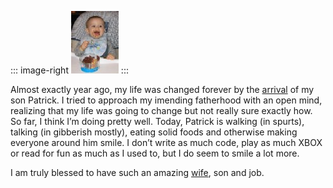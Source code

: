 ::: image-right
[![](https://raw.githubusercontent.com/devhawk/devhawk.github.io/master/images/blog/20040219-2224-happy-birthday-patrick/CakeThumbnail1.jpg)](https://raw.githubusercontent.com/devhawk/devhawk.github.io/master/images/blog/20040219-2224-happy-birthday-patrick/CakeFullSize.jpg)
:::

Almost exactly year ago, my life was changed forever by the
[arrival](http://devhawk.net/2003/02/23/welcome-patrick/)
of my son Patrick. I tried to approach my imending fatherhood with an
open mind, realizing that my life was going to change but not really
sure exactly how. So far, I think I’m doing pretty well. Today, Patrick
is walking (in spurts), talking (in gibberish mostly), eating solid
foods and otherwise making everyone around him smile. I don’t write as
much code, play as much XBOX or read for fun as much as I used to, but I
do seem to smile a lot more.

I am truly blessed to have such an amazing
[wife](http://techiewife.com/), son and job.
